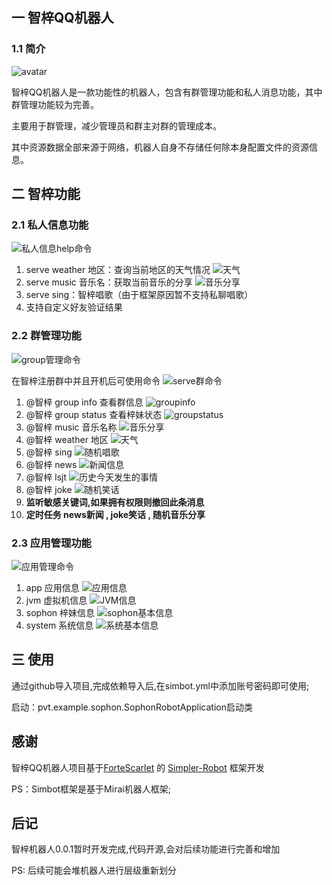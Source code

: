 ## 一 智梓QQ机器人
### 1.1 简介
![avatar](README/avatar_2.png)

智梓QQ机器人是一款功能性的机器人，包含有群管理功能和私人消息功能，其中群管理功能较为完善。

主要用于群管理，减少管理员和群主对群的管理成本。

其中资源数据全部来源于网络，机器人自身不存储任何除本身配置文件的资源信息。

## 二 智梓功能
### 2.1 私人信息功能
![私人信息help命令](README/img.png)

1. serve weather 地区：查询当前地区的天气情况
   ![天气](README/weather.png)
2. serve music 音乐名：获取当前音乐的分享
   ![音乐分享](README/music.png)
3. serve sing：智梓唱歌（由于框架原因暂不支持私聊唱歌）
4. 支持自定义好友验证结果

### 2.2 群管理功能
![group管理命令](README/group.png)

在智梓注册群中并且开机后可使用命令
![serve群命令](README/serve.png)

1. @智梓 group info 查看群信息
   ![groupinfo](README/groupinfo.png)
2. @智梓 group status 查看梓妹状态
   ![groupstatus](README/groupstatus.png)
3. @智梓 music 音乐名称
   ![音乐分享](README/music2.png)
4. @智梓 weather 地区
   ![天气](README/weather2.png)
5. @智梓 sing
   ![随机唱歌](README/sing.png)
6. @智梓 news
   ![新闻信息](README/news.png)
7. @智梓 lsjt
   ![历史今天发生的事情](README/lsjt.png)
8. @智梓 joke
   ![随机笑话](README/joke.png)
9. **监听敏感关键词,如果拥有权限则撤回此条消息**
10. **定时任务 news新闻 , joke笑话 , 随机音乐分享**

### 2.3 应用管理功能
![应用管理命令](README/app.png)

1. app 应用信息
   ![应用信息](README/application.png)
2. jvm 虚拟机信息
   ![JVM信息](README/jvminfo.png)
3. sophon 梓妹信息
   ![sophon基本信息](README/sophon.png)
4. system 系统信息
   ![系统基本信息](README/system.png)
   
## 三 使用
通过github导入项目,完成依赖导入后,在simbot.yml中添加账号密码即可使用;

启动：pvt.example.sophon.SophonRobotApplication启动类

## 感谢
智梓QQ机器人项目基于[ForteScarlet](https://github.com/ForteScarlet/) 的 [Simpler-Robot](https://github.com/ForteScarlet/simpler-robot) 框架开发

PS：Simbot框架是基于Mirai机器人框架;

## 后记
智梓机器人0.0.1暂时开发完成,代码开源,会对后续功能进行完善和增加

PS: 后续可能会堆机器人进行层级重新划分
 